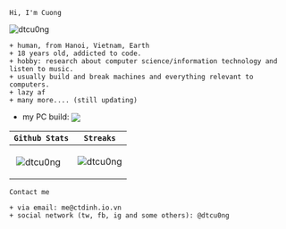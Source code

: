 ```Hi, I'm Cuong```
<p align="left"> <img src="https://komarev.com/ghpvc/?username=dtcu0ng" alt="dtcu0ng" /> </p>

```
+ human, from Hanoi, Vietnam, Earth
+ 18 years old, addicted to code.
+ hobby: research about computer science/information technology and listen to music.
+ usually build and break machines and everything relevant to computers.
+ lazy af
+ many more.... (still updating)
```

+ my PC build:
<a href="https://valid.x86.fr/aax1df"><img align="center" src="https://valid.x86.fr/cache/banner/aax1df-2.png" /></a>





| ```Github Stats```  | ```Streaks``` |
| ------------- | ------------- |
| <p>&nbsp;<img align="center" src="https://github-readme-stats.vercel.app/api?username=dtcu0ng&show_icons=true&locale=en" alt="dtcu0ng" /></p>  | <p><img align="center" src="https://github-readme-streak-stats.herokuapp.com/?user=dtcu0ng&" alt="dtcu0ng" /></p>  |

```Contact me```

```
+ via email: me@ctdinh.io.vn
+ social network (tw, fb, ig and some others): @dtcu0ng
```
